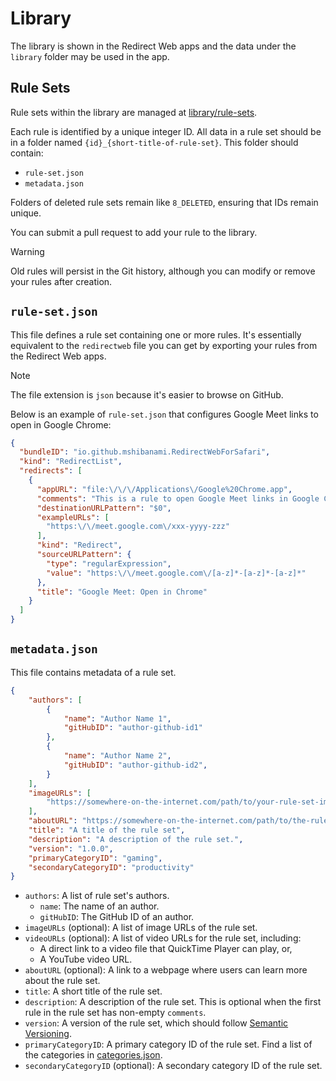 # Library

The library is shown in the Redirect Web apps and the data under the `library` folder may be used in the app.

## Rule Sets

Rule sets within the library are managed at [library/rule-sets](https://github.com/mshibanami/redirect-web/tree/main/library/rule-sets).

Each rule is identified by a unique integer ID. All data in a rule set should be in a folder named `{id}_{short-title-of-rule-set}`. This folder should contain:

- `rule-set.json`
- `metadata.json`

Folders of deleted rule sets remain like `8_DELETED`, ensuring that IDs remain unique.

You can submit a pull request to add your rule to the library.

> [!WARNING]
> Old rules will persist in the Git history, although you can modify or remove your rules after creation.

## `rule-set.json`

This file defines a rule set containing one or more rules. It's essentially equivalent to the `redirectweb` file you can get by exporting your rules from the Redirect Web apps.

> [!NOTE]
> The file extension is `json` because it's easier to browse on GitHub.

Below is an example of `rule-set.json` that configures Google Meet links to open in Google Chrome:

```json
{
  "bundleID": "io.github.mshibanami.RedirectWebForSafari",
  "kind": "RedirectList",
  "redirects": [
    {
      "appURL": "file:\/\/\/Applications\/Google%20Chrome.app",
      "comments": "This is a rule to open Google Meet links in Google Chrome automatically.",
      "destinationURLPattern": "$0",
      "exampleURLs": [
        "https:\/\/meet.google.com\/xxx-yyyy-zzz"
      ],
      "kind": "Redirect",
      "sourceURLPattern": {
        "type": "regularExpression",
        "value": "https:\/\/meet.google.com\/[a-z]*-[a-z]*-[a-z]*"
      },
      "title": "Google Meet: Open in Chrome"
    }
  ]
}
```

## `metadata.json`

This file contains metadata of a rule set.

```json
{
    "authors": [
        {
            "name": "Author Name 1",
            "gitHubID": "author-github-id1"
        },
        {
            "name": "Author Name 2",
            "gitHubID": "author-github-id2",
        }
    ],
    "imageURLs": [
        "https://somewhere-on-the-internet.com/path/to/your-rule-set-image.jpg"
    ],
    "aboutURL": "https://somewhere-on-the-internet.com/path/to/the-rule-set-details.html",
    "title": "A title of the rule set",
    "description": "A description of the rule set.",
    "version": "1.0.0",
    "primaryCategoryID": "gaming",
    "secondaryCategoryID": "productivity"
}
```

- `authors`: A list of rule set's authors.
    - `name`: The name of an author.
    - `gitHubID`: The GitHub ID of an author.
- `imageURLs` (optional): A list of image URLs of the rule set.
- `videoURLs` (optional): A list of video URLs for the rule set, including:
    - A direct link to a video file that QuickTime Player can play, or,
    - A YouTube video URL.
- `aboutURL` (optional): A link to a webpage where users can learn more about the rule set.
- `title`: A short title of the rule set.
- `description`: A description of the rule set. This is optional when the first rule in the rule set has non-empty `comments`.
- `version`: A version of the rule set, which should follow [Semantic Versioning](https://semver.org).
- `primaryCategoryID`: A primary category ID of the rule set. Find a list of the categories in [categories.json](./categories.json).
- `secondaryCategoryID` (optional): A secondary category ID of the rule set.
